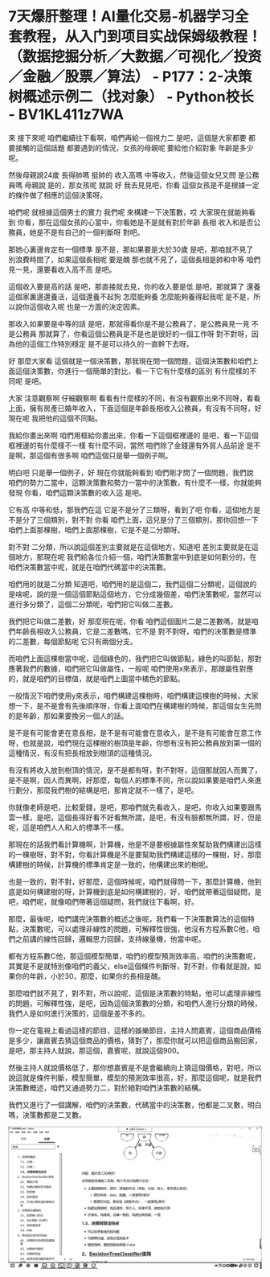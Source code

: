 # 7天爆肝整理！AI量化交易-机器学习全套教程，从入门到项目实战保姆级教程！（数据挖掘分析／大数据／可视化／投资／金融／股票／算法） - P177：2-决策树概述示例二（找对象） - Python校长 - BV1KL411z7WA

來 接下來呢 咱們繼續往下看啊，咱們再給一個視力二 是吧，這個是大家都要 都要接觸的這個話題 都要遇到的情況，女孩的母親呢 要給他介紹對象 年齡是多少呢。

然後母親說24歲 長得帥嗎 挺帥的 收入高嗎 中等收入，然後這個女兒又問 是公務員嗎 母親說 是的，那女孩呢 就說 好 我去見見吧，你看 這個女孩是不是根據一定的條件做了相應的這個決策呀。

咱們呢 就根據這個男士的實力 我們呢 來構建一下決策數，哎 大家現在就能夠看到 你看，那在這個女孩的心當中，你看她是不是就有對於年齡 長相 收入和是否公務員，她是不是有自己的一個判斷呀 對吧。

那她心裏邊肯定有一個標準 是不是，那如果要是大於30歲 是吧，那咱就不見了 別浪費時間了，如果這個長相呢 要是醜 那也就不見了，這個長相是帥和中等 咱們見一見，還要看收入高不高 是吧。

這個收入要是高的話 是吧，那直接就去見，你的收入要是低 是吧，那就算了 還養 這個家裏邊還養活，這個還養不起狗 怎麼能夠養 怎麼能夠養得起我呢 是不是，所以說你這個收入呢 也是一方面的決定因素。

那收入如果要是中等的話 是吧，那就得看你是不是公務員了，是公務員見一見 不是公務員 那就算了，你看這個公務員是不是也是很好的一個工作呀 對不對呀，因為他的這個工作特別穩定 是不是可以持久的一直幹下去呀。

好 那麼大家看 這個就是一個決策數，那我現在問一個問題，這個決策數和咱們上面這個決策數，你進行一個簡單的對比，看一下它有什麼樣的區別 有什麼樣的不同呢 是吧。

大家 注意觀察啊 仔細觀察啊 看看有什麼樣的不同，有沒有觀察出來不同呀，看看上面，擁有房產已婚年收入，下面這個是年齡長相收入公務員，有沒有不同呀，好 現在呢 我把他的這個不同點。

我給你畫出來啊 咱們用框給你畫出來，你看一下這個框裡邊的 是吧，看一下這個框裡邊的有什麼樣不一樣 有什麼不同，當然 咱們除了金錢還有外貿人品前途 是不是啊，那這個有很多啊 咱們這個只是舉一個例子啊。

明白吧 只是舉一個例子，好 現在你就能夠看到 咱們剛才問了一個問題，我們說 咱們的勢力二當中，這顆決策數和勢力一當中的決策數，有什麼不一樣，你就能夠發現 你看，咱們這顆決策數的收入這 是吧。

它有高 中等和低，那我們在這 它是不是分了三類呀，看到了吧 你看，這個地方是不是分了三個類別，對不對 你看 咱們上面，這兒是分了三個類別，那你回想一下咱們上面那棵樹，咱們上面那棵樹，它是不是二分類呀。

對不對 二分類，所以說這個差別主要就是在這個地方，知道吧 差別主要就是在這個地方，那現在呢 我們給各位介紹一個，咱們決策數當中到底是如何劃分的，在咱們決策數當中呢，就是在咱們代碼當中的決策數。

咱們用的就是二分類 知道吧，咱們用的是這個二，我們這個二分類呢，這個說的是啥呢，說的是一個這個節點這個地方，它分成幾個差，咱們決策數呢，當然可以進行多分類了，這個二分類呢，咱們把它叫做二差數。

我們把它叫做二差數，好 那麼現在呢，你看 咱們這個圖片二是二差數嗎，就是咱們年齡長相收入公務員，它是二差數嗎，它不是 對不對呀，咱們的決策數是標準的二差數，每個節點呢 它只有兩個分支。

而咱們上面這棵樹當中呢，這個綠色的，我們把它叫做節點，綠色的叫節點，那對應著我們的數據，咱們把它叫做屬性，一般呢 咱們使用x來表示，那跟屬性對應的，就是咱們的目標值，就是咱們上圖當中橘色的節點。

一般情況下咱們使用y來表示，咱們構建這棵樹時，咱們構建這棵樹的時候，大家想一下，是不是會有先後順序呀，你看上面咱們在構建樹的時候，那這個女生先問的是年齡，那如果要換另一個人的話。

是不是有可能會更在意長相，是不是有可能會在意收入，是不是有可能會在意工作呀，也就是說，咱們現在這棵樹的樹頂是年齡，你想有沒有把公務員放到第一個的這種情況，有沒有把長相放到樹頂的這種情況。

有沒有將收入放到樹頂的情況，是不是都有呀，對不對呀，這個那就因人而異了，是不是啊，因人而異啊，好那麼，每個人的標準不同，所以說如果要是咱們人來進行劃分，那麼我們樹的結構是吧，那肯定就不一樣了，是吧。

你就像老師是吧，比較愛錢，是吧，那咱們就先看收入，是吧，你收入如果要跟馬雲一樣，是吧，這個長得好看不好看無所謂，是吧，有沒有臉都無所謂，好，但是呢，這是咱們人人和人的標準不一樣。

那現在的話我們看計算機啊，計算機，他是不是要根據屬性來幫助我們構建出這樣的一棵樹呀，對不對，你看計算機是不是要幫助我們構建這樣的一棵樹，好，那麼構建樹的時候，計算機的標準肯定是一致的，他構建出來的樹呢。

也是一致的，對不對，好那麼，這個時候呢，咱們就得問一下，那麼計算機，他到底是如何構建樹的呀，計算機到底是如何構建樹的，好，咱們就帶著這個疑問，是吧，咱們呢，就像咱們帶著這個疑問，我們就往下看啊，好。

那麼，最後呢，咱們講完決策數的概述之後呢，我們看一下決策數算法的這個特點，決策數呢，可以處理非線性的問題，可解釋性很強，他沒有方程系數C他，咱們之前講的線性回歸，邏輯思力回歸，支持線量機，他當中呢。

都有方程系數C他，那這個模型簡單，咱們的模型預測效率高，咱們的決策數呢，其實是不是就特別像咱們的義父，else這個條件判斷呀，對不對，你看就是說，如果你的年齡，小於30，那麼，如果你的長相是醜。

那麼咱們就不見了，對不對，所以說呢，這個是決策數的特點，他可以處理非線性的問題，可解釋性強，是吧，因為這個決策數的分類，和咱們人進行分類的時候，我們人是如何進行決策的，這個是差不多的。

你一定在電視上看過這樣的節目，這樣的娛樂節目，主持人問嘉賓，這個商品價格是多少，讓嘉賓去猜這個商品的價格，猜對了，那麼你就可以把這個商品搬回家，是吧，那主持人就說，那這個，嘉賓呢，就說這個900。

然後主持人就說價格低了，那你想嘉賓是不是會繼續向上猜這個價格，對吧，所以說這就是條件判斷，模型簡單，模型的預測效率很高，好，那麼這個呢，就是我們決策數概述，咱們又通過勢力二，對於絕對咱們決策數的結構。

我們又進行了一個講解，咱們的決策數，代碼當中的決策數，他都是二叉數，明白嗎，決策數都是二叉數。

![](img/1bf2937e36e60481be3dbb057f02822e_1.png)
